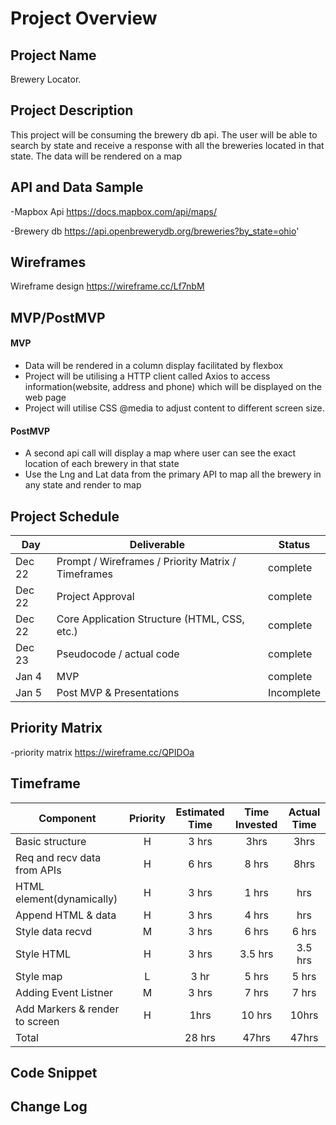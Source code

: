 
# Project Overview

## Project Name

Brewery Locator.

## Project Description

This project will be consuming the brewery db api. The user will be able to search by state and receive a response with all the breweries located in that state. The data will be rendered on  a map

## API and Data Sample
-Mapbox Api https://docs.mapbox.com/api/maps/

-Brewery db https://api.openbrewerydb.org/breweries?by_state=ohio'

    

## Wireframes
Wireframe design https://wireframe.cc/Lf7nbM



## MVP/PostMVP

#### MVP
- Data will be rendered in a column display facilitated by flexbox
- Project will be utilising a HTTP client called Axios to access information(website, address and phone) which will be displayed on the web page
- Project will utilise CSS @media to adjust content to different screen size.
 

#### PostMVP  
- A second api call will display a map where user can see the exact location of each brewery in that state
- Use the Lng and Lat data from the primary API to map all the brewery in any state and render to map

## Project Schedule

|  Day | Deliverable | Status
|---|---| ---|
|Dec 22| Prompt / Wireframes / Priority Matrix / Timeframes | complete
|Dec 22| Project Approval | complete
|Dec 22| Core Application Structure (HTML, CSS, etc.) | complete
|Dec 23| Pseudocode / actual code | complete
|Jan 4| MVP | complete
|Jan 5| Post MVP & Presentations | Incomplete

## Priority Matrix

-priority matrix https://wireframe.cc/QPIDOa

## Timeframe

| Component | Priority | Estimated Time | Time Invested | Actual Time |
| --- | :---: |  :---: | :---: | :---: |
| Basic structure | H | 3 hrs| 3hrs | 3hrs |
| Req and recv data from APIs | H | 6 hrs| 8 hrs | 8hrs
| HTML element(dynamically) | H | 3 hrs| 1 hrs| hrs|
| Append HTML & data | H | 3 hrs| 4 hrs  | hrs|
| Style data recvd | M | 3 hrs| 6 hrs|  6 hrs|
| Style HTML | H |  3 hrs  |3.5 hrs| 3.5 hrs|
| Style map | L  |  3 hr | 5 hrs | 5 hrs|
| Adding Event Listner| M| 3 hrs |  7 hrs| 7 hrs|
| Add Markers & render to screen|H | 1hrs| 10 hrs| 10hrs
| Total  |  | 28 hrs| 47hrs | 47hrs |




## Code Snippet

  


## Change Log


 
